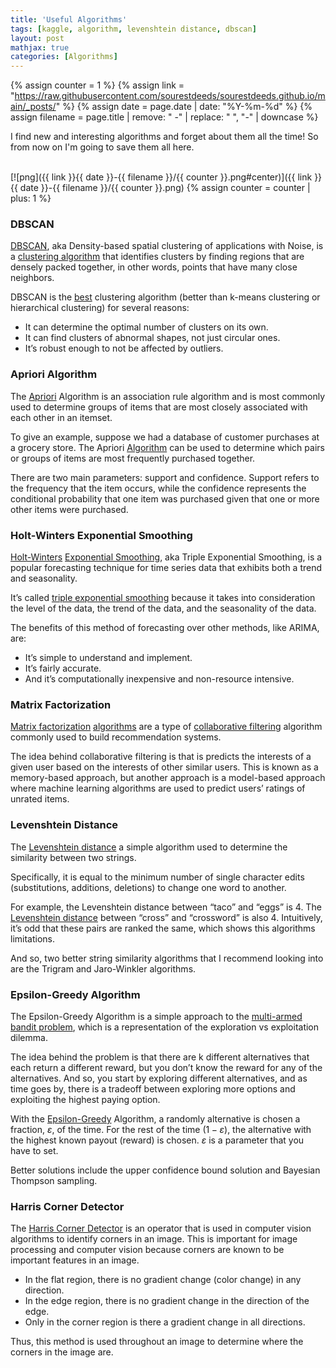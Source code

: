 ```yaml
---
title: 'Useful Algorithms'
tags: [kaggle, algorithm, levenshtein distance, dbscan]
layout: post
mathjax: true
categories: [Algorithms]
---
```


{% assign counter = 1 %}
{% assign link = "https://raw.githubusercontent.com/sourestdeeds/sourestdeeds.github.io/main/_posts/" %}
{% assign date = page.date | date: "%Y-%m-%d" %}
{% assign filename = page.title | remove: " -" | replace: " ", "-" | downcase %}

I find new and interesting algorithms and forget about them all the time! So from now on I'm going to save them all here.

<br>
[![png]({{ link }}{{ date }}-{{ filename }}/{{ counter }}.png#center)]({{ link }}{{ date }}-{{ filename }}/{{ counter }}.png)
{% assign counter = counter | plus: 1 %} 
<br>

### DBSCAN 

[DBSCAN](https://en.wikipedia.org/wiki/DBSCAN), aka Density-based spatial clustering of applications with Noise, is a [clustering algorithm](https://www.kdnuggets.com/2020/04/dbscan-clustering-algorithm-machine-learning.html) that identifies clusters by finding regions that are densely packed together, in other words, points that have many close neighbors.

DBSCAN is the [best](https://towardsdatascience.com/how-dbscan-works-and-why-should-i-use-it-443b4a191c80) clustering algorithm (better than k-means clustering or hierarchical clustering) for several reasons:

- It can determine the optimal number of clusters on its own.
- It can find clusters of abnormal shapes, not just circular ones.
- It’s robust enough to not be affected by outliers.

### Apriori Algorithm

The [Apriori](http://rasbt.github.io/mlxtend/user_guide/frequent_patterns/apriori/) Algorithm is an association rule algorithm and is most commonly used to determine groups of items that are most closely associated with each other in an itemset.

To give an example, suppose we had a database of customer purchases at a grocery store. The Apriori [Algorithm](https://www.educative.io/edpresso/what-is-the-apriori-algorithm) can be used to determine which pairs or groups of items are most frequently purchased together.

There are two main parameters: support and confidence. Support refers to the frequency that the item occurs, while the confidence represents the conditional probability that one item was purchased given that one or more other items were purchased.

###  Holt-Winters Exponential Smoothing

[Holt-Winters](https://towardsdatascience.com/holt-winters-exponential-smoothing-d703072c0572) [Exponential Smoothing](https://en.wikipedia.org/wiki/Exponential_smoothing), aka Triple Exponential Smoothing, is a popular forecasting technique for time series data that exhibits both a trend and seasonality.

It’s called [triple exponential smoothing](https://machinelearningmastery.com/exponential-smoothing-for-time-series-forecasting-in-python/) because it takes into consideration the level of the data, the trend of the data, and the seasonality of the data.

The benefits of this method of forecasting over other methods, like ARIMA, are:

- It’s simple to understand and implement.
- It’s fairly accurate.
- And it’s computationally inexpensive and non-resource intensive.

### Matrix Factorization

[Matrix factorization](https://en.wikipedia.org/wiki/Matrix_factorization_%28recommender_systems%29) [algorithms](https://towardsdatascience.com/recommendation-system-matrix-factorization-d61978660b4b) are a type of [collaborative filtering](https://en.wikipedia.org/wiki/Collaborative_filtering) algorithm commonly used to build recommendation systems.

The idea behind collaborative filtering is that is predicts the interests of a given user based on the interests of other similar users. This is known as a memory-based approach, but another approach is a model-based approach where machine learning algorithms are used to predict users’ ratings of unrated items.

### Levenshtein Distance

The [Levenshtein distance](https://en.wikipedia.org/wiki/Levenshtein_distance) a simple algorithm used to determine the similarity between two strings.

Specifically, it is equal to the minimum number of single character edits (substitutions, additions, deletions) to change one word to another.

For example, the Levenshtein distance between “taco” and “eggs” is 4. The [Levenshtein distance](https://blog.paperspace.com/implementing-levenshtein-distance-word-autocomplete-autocorrect/) between “cross” and “crossword” is also 4. Intuitively, it’s odd that these pairs are ranked the same, which shows this algorithms limitations.

And so, two better string similarity algorithms that I recommend looking into are the Trigram and Jaro-Winkler algorithms.

### Epsilon-Greedy Algorithm

The Epsilon-Greedy Algorithm is a simple approach to the [multi-armed bandit problem](https://en.wikipedia.org/wiki/Multi-armed_bandit), which is a representation of the exploration vs exploitation dilemma.

The idea behind the problem is that there are k different alternatives that each return a different reward, but you don’t know the reward for any of the alternatives. And so, you start by exploring different alternatives, and as time goes by, there is a tradeoff between exploring more options and exploiting the highest paying option.

With the [Epsilon-Greedy](https://www.geeksforgeeks.org/epsilon-greedy-algorithm-in-reinforcement-learning/) Algorithm, a randomly alternative is chosen a fraction, $\varepsilon$, of the time. For the rest of the time $(1-\varepsilon)$, the alternative with the highest known payout (reward) is chosen. $\varepsilon$ is a parameter that you have to set.

Better solutions include the upper confidence bound solution and Bayesian Thompson sampling.

### Harris Corner Detector

The [Harris Corner Detector](https://medium.com/data-breach/introduction-to-harris-corner-detector-32a88850b3f6) is an operator that is used in computer vision algorithms to identify corners in an image. This is important for image processing and computer vision because corners are known to be important features in an image.

- In the flat region, there is no gradient change (color change) in any direction.
- In the edge region, there is no gradient change in the direction of the edge.
- Only in the corner region is there a gradient change in all directions.

Thus, this method is used throughout an image to determine where the corners in the image are.